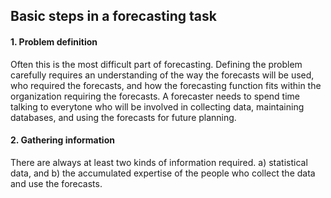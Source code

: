 ## Basic steps in a forecasting task

#### 1. Problem definition
Often this is the most difficult part of forecasting. Defining the problem carefully requires an understanding of the
way the forecasts will be used, who required the forecasts, and how the forecasting function fits within the
organization requiring the forecasts. A forecaster needs to spend time talking to everytone who will be involved in
collecting data, maintaining databases, and using the forecasts for future planning.
#### 2. Gathering information
There are always at least two kinds of information required. a) statistical data, and b) the accumulated expertise of the
people who collect the data and use the forecasts.
